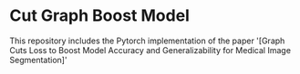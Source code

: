 # Cut Graph Boost Model

This repository includes the Pytorch implementation of the paper '[Graph Cuts Loss to Boost Model Accuracy and Generalizability for Medical Image Segmentation]'